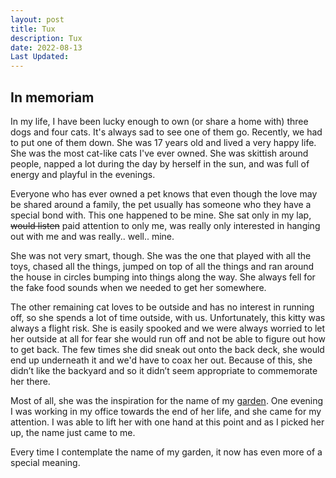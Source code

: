 ```yaml
---
layout: post
title: Tux
description: Tux
date: 2022-08-13
Last Updated: 
---
```

## In memoriam

In my life, I have been lucky enough to own (or share a home with) three dogs and four cats.  It's always sad to see one of them go.  Recently, we had to put one of them down.  She was 17 years old and lived a very happy life.  She was the most cat-like cats I've ever owned.  She was skittish around people, napped a lot during the day by herself in the sun, and was full of energy and playful in the evenings.

Everyone who has ever owned a pet knows that even though the love may be shared around a family, the pet usually has someone who they have a special bond with.  This one happened to be mine.  She sat only in my lap, ~~would listen~~ paid attention to only me, was really only interested in hanging out with me and was really.. well.. mine.  

She was not very smart, though.  She was the one that played with all the toys, chased all the things, jumped on top of all the things and ran around the house in circles bumping into things along the way.  She always fell for the fake food sounds when we needed to get her somewhere.

The other remaining cat loves to be outside and has no interest in running off, so she spends a lot of time outside, with us.  Unfortunately, this kitty was always a flight risk.  She is easily spooked and we were always worried to let her outside at all for fear she would run off and not be able to figure out how to get back.  The few times she did sneak out onto the back deck, she would end up underneath it and we'd have to coax her out.  Because of this, she didn’t like the backyard and so it didn’t seem appropriate to commemorate her there.

Most of all, she was the inspiration for the name of my [garden](/).  One evening I was working in my office towards the end of her life, and she came for my attention. I was able to lift her with one hand at this point and as I picked her up, the name just came to me.

Every time I contemplate the name of my garden, it now has even more of a special meaning.




